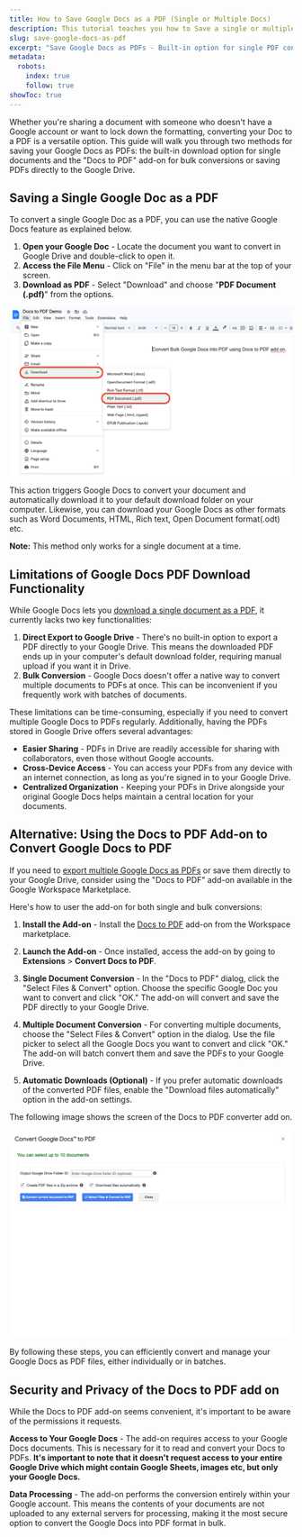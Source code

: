 ```yaml
---
title: How to Save Google Docs as a PDF (Single or Multiple Docs)
description: This tutorial teaches you how to Save a single or multiple Google Docs as PDF file
slug: save-google-docs-as-pdf
excerpt: "Save Google Docs as PDFs - Built-in option for single PDF conversion, add-on for bulk conversions & Google Drive export."
metadata:
  robots:
    index: true
    follow: true
showToc: true    
---
```


Whether you're sharing a document with someone who doesn't have a Google account or want to lock down the formatting, converting your Doc to a PDF is a versatile option. This guide will walk you through two methods for saving your Google Docs as PDFs: the built-in download option for single documents and the "Docs to PDF" add-on for bulk conversions or saving PDFs directly to the Google Drive.

<!-- toc -->
## Saving a Single Google Doc as a PDF

To convert a single Google Doc as a PDF, you can use the native Google Docs feature as explained below.

1. **Open your Google Doc** - Locate the document you want to convert in Google Drive and double-click to open it.
2. **Access the File Menu** - Click on "File" in the menu bar at the top of your screen. 
3. **Download as PDF** - Select "Download" and choose "**PDF Document (.pdf)**" from the options.

![Convert Google Docs to PDF](src/assets/article_images/docs-to-pdf-download-screen.png)

This action triggers Google Docs to convert your document and automatically download it to your default download folder on your computer. Likewise, you can download your Google Docs as other formats such as Word Documents, HTML, Rich text, Open Document format(.odt) etc.

**Note:** This method only works for a single document at a time.

## Limitations of Google Docs PDF Download Functionality

While Google Docs lets you [download a single document as a PDF](https://support.google.com/docs/answer/49114?hl=en&co=GENIE.Platform%3DDesktop#zippy=%2Cdownload-a-copy-of-a-file), it currently lacks two key functionalities:

1. **Direct Export to Google Drive** - There's no built-in option to export a PDF directly to your Google Drive. This means the downloaded PDF ends up in your computer's default download folder, requiring manual upload if you want it in Drive.
2. **Bulk Conversion** - Google Docs doesn't offer a native way to convert multiple documents to PDFs at once. This can be inconvenient if you frequently work with batches of documents.

These limitations can be time-consuming, especially if you need to convert multiple Google Docs to PDFs regularly. Additionally, having the PDFs stored in Google Drive offers several advantages:

* **Easier Sharing** - PDFs in Drive are readily accessible for sharing with collaborators, even those without Google accounts.
* **Cross-Device Access** - You can access your PDFs from any device with an internet connection, as long as you're signed in to your Google Drive.
* **Centralized Organization** - Keeping your PDFs in Drive alongside your original Google Docs helps maintain a central location for your documents.

## Alternative: Using the Docs to PDF Add-on to Convert Google Docs to PDF

If you need to [export multiple Google Docs as PDFs](https://www.docstopdf.pro) or save them directly to your Google Drive, consider using the "Docs to PDF" add-on available in the Google Workspace Marketplace.

Here's how to user the add-on for both single and bulk conversions:

1. **Install the Add-on** - Install the [Docs to PDF](https://workspace.google.com/marketplace/app/docs_to_pdf/302636103705) add-on from the Workspace marketplace.

2. **Launch the Add-on** - Once installed, access the add-on by going to **Extensions** > **Convert Docs to PDF**.

3. **Single Document Conversion** - In the "Docs to PDF" dialog, click the "Select Files & Convert" option. Choose the specific Google Doc you want to convert and click "OK." The add-on will convert and save the PDF directly to your Google Drive.

4. **Multiple Document Conversion** - For converting multiple documents, choose the "Select Files & Convert" option in the dialog. Use the file picker to select all the Google Docs you want to convert and click "OK." The add-on will batch convert them and save the PDFs to your Google Drive.

5. **Automatic Downloads (Optional)** - If you prefer automatic downloads of the converted PDF files, enable the "Download files automatically" option in the add-on settings.  

The following image shows the screen of the Docs to PDF converter add on. 

![Bulk Convert Google Docs to PDF using Docs to PDF](src/assets/article_images/docs-to-pdf-screen.png)

By following these steps, you can efficiently convert and manage your Google Docs as PDF files, either individually or in batches.

## Security and Privacy of the Docs to PDF add on

While the Docs to PDF add-on seems convenient, it's important to be aware of the permissions it requests.

**Access to Your Google Docs** - The add-on requires access to your Google Docs documents. This is necessary for it to read and convert your Docs to PDFs. **It's important to note that it doesn't request access to your entire Google Drive which might contain Google Sheets, images etc, but only your Google Docs.**

**Data Processing** - The add-on performs the conversion entirely within your Google account. This means the contents of your documents are not uploaded to any external servers for processing, making it the most secure option to convert the Google Docs into PDF format in bulk. 